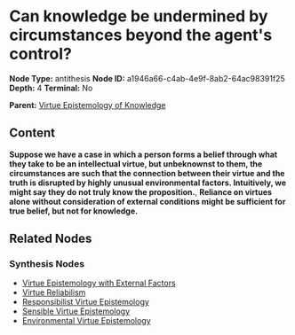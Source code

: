 # Can knowledge be undermined by circumstances beyond the agent's control?

**Node Type:** antithesis
**Node ID:** a1946a66-c4ab-4e9f-8ab2-64ac98391f25
**Depth:** 4
**Terminal:** No

**Parent:** [Virtue Epistemology of Knowledge](virtue-epistemology-of-knowledge-synthesis-84ef72b9-df8f-4b84-ba5e-c7d0883c80dc.md)

## Content

**Suppose we have a case in which a person forms a belief through what they take to be an intellectual virtue, but unbeknownst to them, the circumstances are such that the connection between their virtue and the truth is disrupted by highly unusual environmental factors. Intuitively, we might say they do not truly know the proposition.**, **Reliance on virtues alone without consideration of external conditions might be sufficient for true belief, but not for knowledge.**

## Related Nodes

### Synthesis Nodes

- [Virtue Epistemology with External Factors](virtue-epistemology-with-external-factors-synthesis-d151c9ad-86bd-493f-bc69-8999f545e0b4.md)
- [Virtue Reliabilism](virtue-reliabilism-synthesis-5da856d2-a2bc-40b2-86fe-dce3a4f4a530.md)
- [Responsibilist Virtue Epistemology](responsibilist-virtue-epistemology-synthesis-9df85457-9a28-42c3-98bd-76b87cf676c1.md)
- [Sensible Virtue Epistemology](sensible-virtue-epistemology-synthesis-bf78fef1-7da1-436a-b1ae-ac8832c80e71.md)
- [Environmental Virtue Epistemology](environmental-virtue-epistemology-synthesis-6105de4c-c92a-418e-aa4d-6d48ab7286eb.md)
